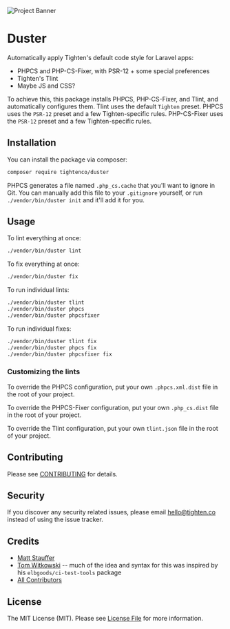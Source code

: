 ![Project Banner](https://raw.githubusercontent.com/tighten/duster/main/banner.png)
# Duster

Automatically apply Tighten's default code style for Laravel apps:

- PHPCS and PHP-CS-Fixer, with PSR-12 + some special preferences
- Tighten's Tlint
- Maybe JS and CSS?

To achieve this, this package installs PHPCS, PHP-CS-Fixer, and Tlint, and automatically configures them. Tlint uses the default `Tighten` preset. PHPCS uses the `PSR-12` preset and a few Tighten-specific rules. PHP-CS-Fixer uses the `PSR-12` preset and a few Tighten-specific rules.

## Installation

You can install the package via composer:

```bash
composer require tightenco/duster
```

PHPCS generates a file named `.php_cs.cache` that you'll want to ignore in Git. You can manually add this file to your `.gitignore` yourself, or run `./vendor/bin/duster init` and it'll add it for you.

## Usage

To lint everything at once:

```bash
./vendor/bin/duster lint
```

To fix everything at once:

```bash
./vendor/bin/duster fix
```

To run individual lints:

```bash
./vendor/bin/duster tlint
./vendor/bin/duster phpcs
./vendor/bin/duster phpcsfixer
```

To run individual fixes:

```bash
./vendor/bin/duster tlint fix
./vendor/bin/duster phpcs fix
./vendor/bin/duster phpcsfixer fix
```

### Customizing the lints

To override the PHPCS configuration, put your own `.phpcs.xml.dist` file in the root of your project.

To override the PHPCS-Fixer configuration, put your own `.php_cs.dist` file in the root of your project.

To override the Tlint configuration, put your own `tlint.json` file in the root of your project.

## Contributing

Please see [CONTRIBUTING](CONTRIBUTING.md) for details.

## Security

If you discover any security related issues, please email hello@tighten.co instead of using the issue tracker.

## Credits

- [Matt Stauffer](https://github.com/mattstauffer)
- [Tom Witkowski](https://github.com/devgummibeer) -- much of the idea and syntax for this was inspired by his `elbgoods/ci-test-tools` package
- [All Contributors](../../contributors)

## License

The MIT License (MIT). Please see [License File](LICENSE.md) for more information.
